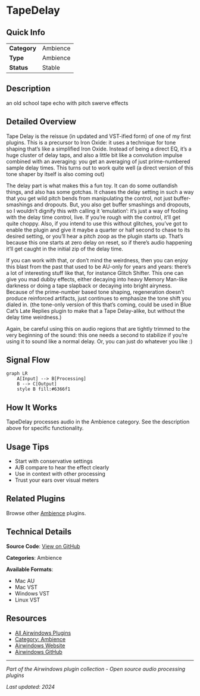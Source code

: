 # TapeDelay



## Quick Info

| | |
|---|---|
| **Category** | Ambience |
| **Type** | Ambience |
| **Status** | Stable |

## Description

an old school tape echo with pitch swerve effects

## Detailed Overview

Tape Delay is the reissue (in updated and VST-ified form) of one of my first plugins. This is a precursor to Iron Oxide: it uses a technique for tone shaping that’s like a simplified Iron Oxide. Instead of being a direct EQ, it’s a huge cluster of delay taps, and also a little bit like a convolution impulse combined with an averaging: you get an averaging of just prime-numbered sample delay times. This turns out to work quite well (a direct version of this tone shaper by itself is also coming out)

The delay part is what makes this a fun toy. It can do some outlandish things, and also has some gotchas. It chases the delay setting in such a way that you get wild pitch bends from manipulating the control, not just buffer-smashings and dropouts. But, you also get buffer smashings and dropouts, so I wouldn’t dignify this with calling it ’emulation’: it’s just a way of fooling with the delay time control, live. If you’re rough with the control, it’ll get quite choppy. Also, if you intend to use this without glitches, you’ve got to enable the plugin and give it maybe a quarter or half second to chase to its desired setting, or you’ll hear a pitch zoop as the plugin starts up. That’s because this one starts at zero delay on reset, so if there’s audio happening it’ll get caught in the initial zip of the delay time.

If you can work with that, or don’t mind the weirdness, then you can enjoy this blast from the past that used to be AU-only for years and years: there’s a lot of interesting stuff like that, for instance Glitch Shifter. This one can give you mad dubby effects, either decaying into heavy Memory Man-like darkness or doing a tape slapback or decaying into bright airyness. Because of the prime-number based tone shaping, regeneration doesn’t produce reinforced artifacts, just continues to emphasize the tone shift you dialed in. (the tone-only version of this that’s coming, could be used in Blue Cat’s Late Replies plugin to make that a Tape Delay-alike, but without the delay time weirdness.)

Again, be careful using this on audio regions that are tightly trimmed to the very beginning of the sound: this one needs a second to stabilize if you’re using it to sound like a normal delay. Or, you can just do whatever you like :)

## Signal Flow

```mermaid
graph LR
    A[Input] --> B[Processing]
    B --> C[Output]
    style B fill:#6366f1
```

## How It Works

TapeDelay processes audio in the Ambience category. See the description above for specific functionality.

## Usage Tips

- Start with conservative settings
- A/B compare to hear the effect clearly
- Use in context with other processing
- Trust your ears over visual meters


## Related Plugins

Browse other [Ambience](../categories/ambience.md) plugins.


## Technical Details

**Source Code**: [View on GitHub](https://github.com/airwindows/airwindows/tree/master/plugins/LinuxVST/src/TapeDelay)

**Categories**: Ambience

**Available Formats**:
- Mac AU
- Mac VST
- Windows VST
- Linux VST

## Resources

- [All Airwindows Plugins](../../README.md)
- [Category: Ambience](../categories/ambience.md)
- [Airwindows Website](https://www.airwindows.com)
- [Airwindows GitHub](https://github.com/airwindows/airwindows)

---

*Part of the Airwindows plugin collection - Open source audio processing plugins*

*Last updated: 2024*
